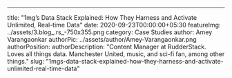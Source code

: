 ---
title: "1mg’s Data Stack Explained: How They Harness and Activate Unlimited, Real-time Data"
date: 2020-09-23T00:00:00+05:30
featureImg: ../assets/3.blog_.rs_-750x355.png
category: Case Studies
author: Amey Varangaonkar
authorPic: ../assets/author/Amey-Varangaonkar.png
authorPosition: 
authorDescription: "Content Manager at RudderStack. Loves all things data. Manchester United, music, and sci-fi fan, among other things."
slug: "1mgs-data-stack-explained-how-they-harness-and-activate-unlimited-real-time-data"
